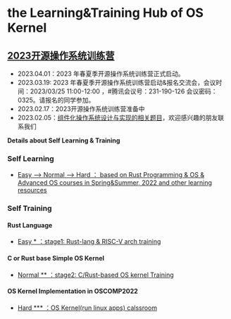 # the Learning&Training Hub of OS Kernel

## [2023开源操作系统训练营](https://github.com/LearningOS/rust-based-os-comp2023)
- 2023.04.01：2023 年春夏季开源操作系统训练营正式启动。
- 2023.03.19: 2023 年春夏季开源操作系统训练营启动&报名交流会，会议时间：2023/03/25 11:00-12:00 ，#腾讯会议号：231-190-126 会议密码：0325。请报名的同学参加。
- 2023.02.17：2023开源操作系统训练营准备中
- 2023.02.05：[组件化操作系统设计与实现的相关题目](https://github.com/chyyuu/thoughts/blob/main/task-list.md)，欢迎感兴趣的朋友联系我们


**Details about Self Learning & Training**

### Self Learning
- [Easy --> Normal  --> Hard ： based on Rust Programming & OS & Advanced OS courses in Spring&Summer, 2022 and other learning resources](https://github.com/LearningOS/rust-based-os-comp2023/blob/main/relatedinfo.md)
 
### Self Training
#### Rust Language
- [Easy * ：stage1: Rust-lang & RISC-V arch training](https://github.com/LearningOS/rust-based-os-comp2023/blob/main/scheduling-1.md)
#### C or Rust base Simple OS Kernel
- [Normal ** ：stage2: C/Rust-based OS kernel Training](https://github.com/LearningOS/rust-based-os-comp2023/blob/main/scheduling-2.md)
#### OS Kernel Implementation in OSCOMP2022
- [Hard *** ：OS Kernel(run linux apps) calssroom](https://github.com/LearningOS/oscomp-kernel-training)
